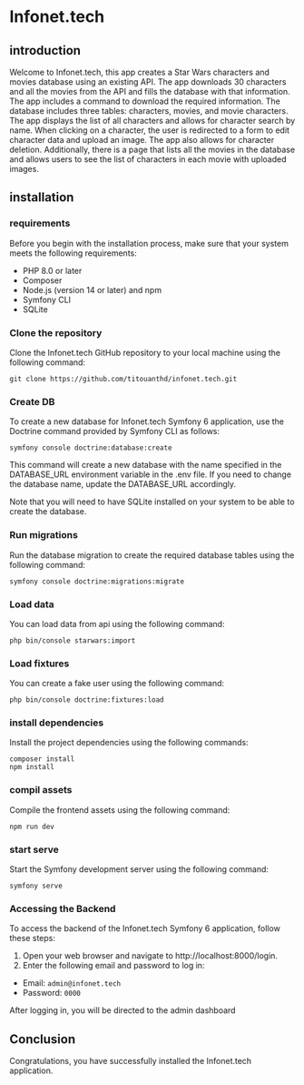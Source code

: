 # Infonet.tech

## introduction

Welcome to Infonet.tech, this app creates a Star Wars characters and movies database using an existing API. The app downloads 30 characters and all the movies from the API and fills the database with that information. The app includes a command to download the required information. The database includes three tables: characters, movies, and movie characters. The app displays the list of all characters and allows for character search by name. When clicking on a character, the user is redirected to a form to edit character data and upload an image. The app also allows for character deletion. Additionally, there is a page that lists all the movies in the database and allows users to see the list of characters in each movie with uploaded images.

## installation

### requirements

Before you begin with the installation process, make sure that your system meets the following requirements:

- PHP 8.0 or later
- Composer
- Node.js (version 14 or later) and npm
- Symfony CLI
- SQLite

### Clone the repository

Clone the Infonet.tech GitHub repository to your local machine using the following command:

```
git clone https://github.com/titouanthd/infonet.tech.git
```

### Create DB

To create a new database for Infonet.tech Symfony 6 application, use the Doctrine command provided by Symfony CLI as follows:

```
symfony console doctrine:database:create
```

This command will create a new database with the name specified in the DATABASE_URL environment variable in the .env file. If you need to change the database name, update the DATABASE_URL accordingly.

Note that you will need to have SQLite installed on your system to be able to create the database.

### Run migrations

Run the database migration to create the required database tables using the following command:

```
symfony console doctrine:migrations:migrate
```

### Load data

You can load data from api using the following command:

```
php bin/console starwars:import
```

### Load fixtures
You can create a fake user using the following command:

```
php bin/console doctrine:fixtures:load
```

### install dependencies

Install the project dependencies using the following commands:

```
composer install
npm install
```

### compil assets

Compile the frontend assets using the following command:

```
npm run dev
```

### start serve

Start the Symfony development server using the following command:

```
symfony serve
```

### Accessing the Backend

To access the backend of the Infonet.tech Symfony 6 application, follow these steps:

1. Open your web browser and navigate to http://localhost:8000/login.
2. Enter the following email and password to log in:

- Email: `admin@infonet.tech`
- Password: `0000`

After logging in, you will be directed to the admin dashboard

## Conclusion

Congratulations, you have successfully installed the Infonet.tech application.
